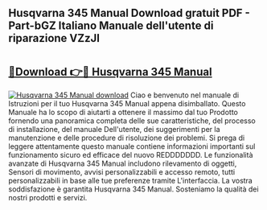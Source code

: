## Husqvarna 345 Manual Download gratuit PDF - Part-bGZ Italiano Manuale dell'utente di riparazione VZzJI

# <h2><a href="http://dffyfj.blite.top/?on=Husqvarna+345+Manual">🔗Download 👉🔴 Husqvarna 345 Manual</a></h2>

[![Husqvarna 345 Manual download](https://i.imgur.com/lujVjoI.png)](http://dffyfj.blite.top/?on=Husqvarna+345+Manual)
Ciao e benvenuto nel manuale di Istruzioni per il tuo Husqvarna 345 Manual appena disimballato. Questo Manuale ha lo scopo di aiutarti a ottenere il massimo dal tuo Prodotto fornendo una panoramica completa delle sue caratteristiche, del processo di installazione, del manuale Dell'utente, dei suggerimenti per la manutenzione e delle procedure di risoluzione dei problemi. Si prega di leggere attentamente questo manuale contiene informazioni importanti sul funzionamento sicuro ed efficace del nuovo REDDDDDDD. Le funzionalità avanzate di Husqvarna 345 Manual includono rilevamento di oggetti, Sensori di movimento, avvisi personalizzabili e accesso remoto, tutti personalizzabili in base alle tue preferenze tramite L'interfaccia. La vostra soddisfazione è garantita Husqvarna 345 Manual. Sosteniamo la qualità dei nostri prodotti e servizi.
